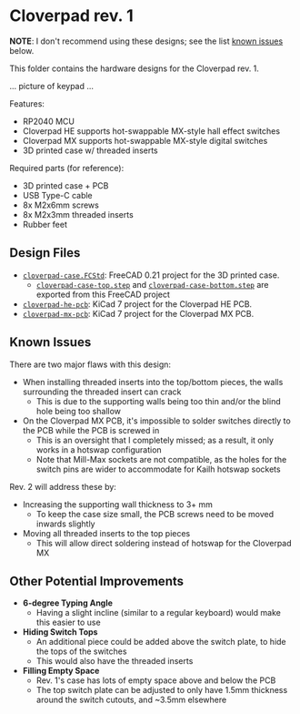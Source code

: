 # Cloverpad rev. 1

**NOTE**: I don't recommend using these designs; see the list [known issues](#known-issues) below.

This folder contains the hardware designs for the Cloverpad rev. 1.

... picture of keypad ...

Features:

- RP2040 MCU
- Cloverpad HE supports hot-swappable MX-style hall effect switches
- Cloverpad MX supports hot-swappable MX-style digital switches
- 3D printed case w/ threaded inserts

Required parts (for reference):

- 3D printed case + PCB
- USB Type-C cable
- 8x M2x6mm screws
- 8x M2x3mm threaded inserts
- Rubber feet

## Design Files

- [`cloverpad-case.FCStd`](./cloverpad-case.FCStd): FreeCAD 0.21 project for the 3D printed case.
  - [`cloverpad-case-top.step`](./cloverpad-case-top.step) and [`cloverpad-case-bottom.step`](./cloverpad-case-bottom.step) are exported from this FreeCAD project
- [`cloverpad-he-pcb`](./cloverpad-he-pcb): KiCad 7 project for the Cloverpad HE PCB.
- [`cloverpad-mx-pcb`](./cloverpad-mx-pcb): KiCad 7 project for the Cloverpad MX PCB.

## Known Issues

There are two major flaws with this design:

- When installing threaded inserts into the top/bottom pieces, the walls surrounding the threaded insert can crack
  - This is due to the supporting walls being too thin and/or the blind hole being too shallow
- On the Cloverpad MX PCB, it's impossible to solder switches directly to the PCB while the PCB is screwed in
  - This is an oversight that I completely missed; as a result, it only works in a hotswap configuration
  - Note that Mill-Max sockets are not compatible, as the holes for the switch pins are wider to accommodate for Kailh hotswap sockets

Rev. 2 will address these by:

- Increasing the supporting wall thickness to 3+ mm
  - To keep the case size small, the PCB screws need to be moved inwards slightly
- Moving all threaded inserts to the top pieces
  - This will allow direct soldering instead of hotswap for the Cloverpad MX

## Other Potential Improvements

- **6-degree Typing Angle**
  - Having a slight incline (similar to a regular keyboard) would make this easier to use
- **Hiding Switch Tops**
  - An additional piece could be added above the switch plate, to hide the tops of the switches
  - This would also have the threaded inserts
- **Filling Empty Space**
  - Rev. 1's case has lots of empty space above and below the PCB
  - The top switch plate can be adjusted to only have 1.5mm thickness around the switch cutouts, and ~3.5mm elsewhere
